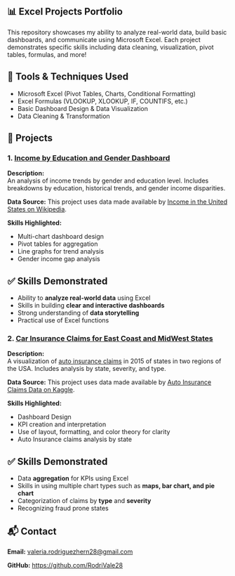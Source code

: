 ## 📊 Excel Projects Portfolio
This repository showcases my ability to analyze real-world data, build basic dashboards, and communicate using Microsoft Excel. Each project demonstrates specific skills including data cleaning, visualization, pivot tables, formulas, and more!


## 🔧 Tools & Techniques Used
- Microsoft Excel (Pivot Tables, Charts, Conditional Formatting)
- Excel Formulas (VLOOKUP, XLOOKUP, IF, COUNTIFS, etc.)
- Basic Dashboard Design & Data Visualization
- Data Cleaning & Transformation

## 📁 Projects

### 1. [Income by Education and Gender Dashboard](https://github.com/RodriVale28/Excel_Projects/tree/main/Income%20by%20Education%20and%20Gender)
**Description:**  
An analysis of income trends by gender and education level. Includes breakdowns by education, historical trends, and gender income disparities.

**Data Source:** This project uses data made available by [Income in the United States on Wikipedia](https://en.wikipedia.org/wiki/Income_in_the_United_States).



**Skills Highlighted:**
- Multi-chart dashboard design
- Pivot tables for aggregation
- Line graphs for trend analysis
- Gender income gap analysis


## ✅ Skills Demonstrated
- Ability to **analyze real-world data** using Excel
- Skills in building **clear and interactive dashboards**
- Strong understanding of **data storytelling**
- Practical use of Excel functions


### 2. [Car Insurance Claims for East Coast and MidWest States](https://github.com/RodriVale28/Excel_Projects/tree/main/Car%20Insurance)
**Description:**  
A visualization of [auto insurance claims](https://github.com/RodriVale28/Auto_Claims-Project) in 2015 of states in two regions of the USA. Includes analysis by state, severity, and type.

**Data Source:** This project uses data made available by [Auto Insurance Claims Data on Kaggle](https://www.kaggle.com/datasets/buntyshah/auto-insurance-claims-data).



**Skills Highlighted:**
- Dashboard Design
- KPI creation and interpretation
- Use of layout, formatting, and color theory for clarity
- Auto Insurance claims analysis by state


## ✅ Skills Demonstrated
- Data **aggregation** for KPIs using Excel
- Skills in using multiple chart types such as **maps, bar chart, and pie chart**
- Categorization of claims by **type** and **severity**
- Recognizing fraud prone states


## 📬 Contact
 **Email:** valeria.rodriguezhern28@gmail.com
 
 **GitHub:** https://github.com/RodriVale28

